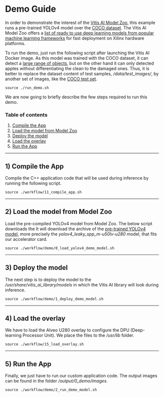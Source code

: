 # Demo Guide

In order to demonstrate the interest of the [Vitis AI Model Zoo](https://github.com/Xilinx/Vitis-AI/tree/master/models/AI-Model-Zoo "Model Zoo"), this example runs a pre-trained YOLOv4 model over the [COCO dataset](https://cocodataset.org/#home "COCO dataset"). The Vitis AI Model Zoo offers a [list of ready to use deep learning models from popular machine learning frameworks](https://github.com/Xilinx/Vitis-AI/tree/master/models/AI-Model-Zoo/model-list "Model Zoo list") for fast deployment on Xilinx hardware platforms.

To run the demo, just run the following script after launching the Vitis AI Docker image. As this model was trained with the COCO dataset, it can detect a [large range of objects](https://github.com/AlexeyAB/darknet/blob/master/data/coco.names "COCO class list"), but on the other hand it can only detected apples without differentiating the clean to the damaged ones. Thus, it is better to replace the dataset content of test samples, */data/test_images/*, by another set of images, like the [COCO test set](https://cocodataset.org/#download "COCO dataset download").

```
source ./run_demo.sh
```

We are now going to briefly describe the few steps required to run this demo.

### Table of contents
1) [Compile the App](#compile)
2) [Load the model from Model Zoo](#zoo)
3) [Deploy the model](#deploy)
4) [Load the overlay](#overlay)
5) [Run the App](#inference)

---
<div id='compile'/>

## 1) Compile the App
Compile the C++ application code that will be used during inference by running the following script. 
```
source ./workflow/11_compile_app.sh
```
---
<div id='zoo'/>

## 2) Load the model from Model Zoo
Load the pre-compiled YOLOv4 model from Model Zoo. The below script downloads the It will download the archive of the [pre-trained YOLOv4 model]( https://github.com/Xilinx/Vitis-AI/blob/master/models/AI-Model-Zoo/model-list/dk_yolov4_coco_416_416_60.1G_1.3/model.yaml "YOLOv4 COCO"), more precisely the *yolov4_leaky_spp_m-u50lv-u280* model, that fits our accelerator card. 
```
source ./workflow/demo/0_load_yolov4_demo_model.sh
```

---
<div id='deploy'/>

## 3) Deploy the model
The next step is to deploy the model to the */usr/share/vitis_ai_library/models* in which the Vitis AI library will look during inference.
```
source ./workflow/demo/1_deploy_demo_model.sh
```

---
<div id='overlay'/>

## 4) Load the overlay
We have to load the Alveo U280 overlay to configure the DPU (Deep-learning Processor Unit). We place the files to the */usr/lib* folder.
```
source ./workflow/15_load_overlay.sh
```

---
<div id='inference'/>

## 5) Run the App
Finally, we just have to run our custom application code. The output images can be found in the folder */output/0_demo/images*.
```
source ./workflow/demo/2_run_demo_model.sh
```

